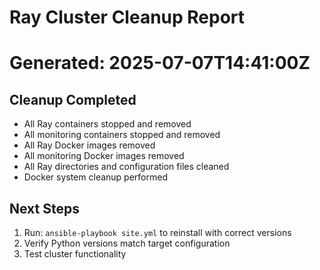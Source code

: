 # Ray Cluster Cleanup Report
# Generated: 2025-07-07T14:41:00Z

## Cleanup Completed
- All Ray containers stopped and removed
- All monitoring containers stopped and removed  
- All Ray Docker images removed
- All monitoring Docker images removed
- All Ray directories and configuration files cleaned
- Docker system cleanup performed

## Next Steps
1. Run: `ansible-playbook site.yml` to reinstall with correct versions
2. Verify Python versions match target configuration
3. Test cluster functionality
